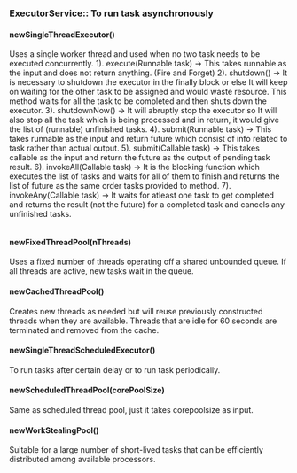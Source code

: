 ### ExecutorService:: To run task asynchronously
#### newSingleThreadExecutor()
Uses a single worker thread and used when no two task needs to be executed concurrently. 
1). execute(Runnable task) -> This takes runnable as the input and does not return anything. (Fire and Forget)
2). shutdown() -> It is necessary to shutdown the executor in the finally block or else It will keep on waiting for the other task to be assigned and would waste resource. 
This method waits for all the task to be completed and then shuts down the executor. 
3). shutdownNow() -> It will abruptly stop the executor so It will also stop all the task which is being processed and in return, it would give the list of (runnable) unfinished tasks. 
4). submit(Runnable task) -> This takes runnable as the input and return future which consist of info related to task rather than actual output.
5). submit(Callable<T> task) -> This takes callable as the input and return the future as the output of pending task result.
6). invokeAll(Callable<T> task) -> It is the blocking function which executes the list of tasks and waits for all of them to finish and returns the list of future as the same order tasks provided to method. 
7). invokeAny(Callable<T> task) -> It waits for atleast one task to get completed and returns the result (not the future) for a completed task and cancels any unfinished tasks. 

```
```
#### newFixedThreadPool(nThreads)
Uses a fixed number of threads operating off a shared unbounded queue. If all threads are active, new tasks wait in the queue.
#### newCachedThreadPool()
Creates new threads as needed but will reuse previously constructed threads when they are available. Threads that are idle for 60 seconds are terminated and removed from the cache.
#### newSingleThreadScheduledExecutor()
To run tasks after certain delay or to run task periodically. 
#### newScheduledThreadPool(corePoolSize)
Same as scheduled thread pool, just it takes corepoolsize as input. 
#### newWorkStealingPool()
Suitable for a large number of short-lived tasks that can be efficiently distributed among available processors.
